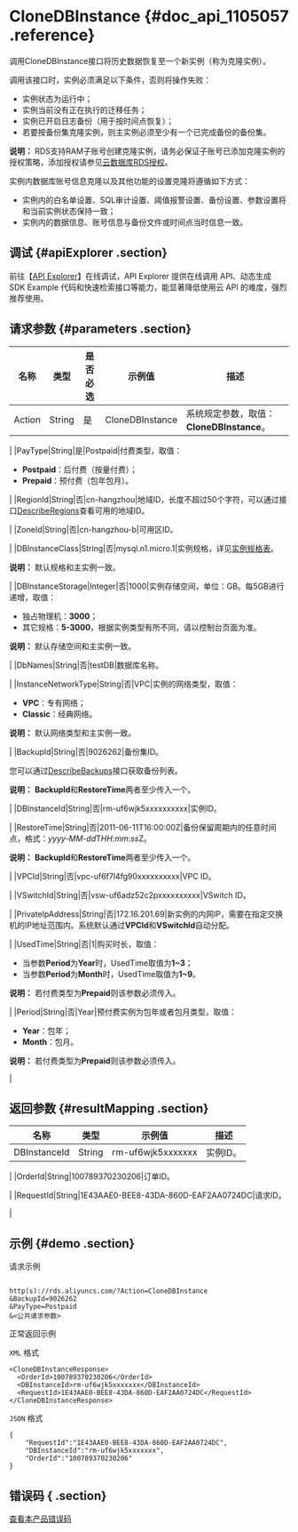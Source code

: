 # CloneDBInstance {#doc_api_1105057 .reference}

调用CloneDBInstance接口将历史数据恢复至一个新实例（称为克隆实例）。

调用该接口时，实例必须满足以下条件，否则将操作失败：

-   实例状态为运行中；
-   实例当前没有正在执行的迁移任务；
-   实例已开启日志备份（用于按时间点恢复）；
-   若要按备份集克隆实例，则主实例必须至少有一个已完成备份的备份集。

**说明：** RDS支持RAM子账号创建克隆实例，请务必保证子账号已添加克隆实例的授权策略，添加授权请参见[云数据库RDS授权](~~58932~~)。

实例内数据库账号信息克隆以及其他功能的设置克隆将遵循如下方式：

-   实例内的白名单设置、SQL审计设置、阈值报警设置、备份设置、参数设置将和当前实例状态保持一致；
-   实例内的数据信息、账号信息与备份文件或时间点当时信息一致。

## 调试 {#apiExplorer .section}

前往【[API Explorer](https://api.aliyun.com/#product=Rds&api=CloneDBInstance)】在线调试，API Explorer 提供在线调用 API、动态生成 SDK Example 代码和快速检索接口等能力，能显著降低使用云 API 的难度，强烈推荐使用。

## 请求参数 {#parameters .section}

|名称|类型|是否必选|示例值|描述|
|--|--|----|---|--|
|Action|String|是|CloneDBInstance|系统规定参数，取值：**CloneDBInstance**。

 |
|PayType|String|是|Postpaid|付费类型，取值：

 -   **Postpaid**：后付费（按量付费）；
-   **Prepaid**：预付费（包年包月）。

 |
|RegionId|String|否|cn-hangzhou|地域ID，长度不超过50个字符，可以通过接口[DescribeRegions](~~26243~~)查看可用的地域ID。

 |
|ZoneId|String|否|cn-hangzhou-b|可用区ID。

 |
|DBInstanceClass|String|否|mysql.n1.micro.1|实例规格，详见[实例规格表](~~26312~~)。

 **说明：** 默认规格和主实例一致。

 |
|DBInstanceStorage|Integer|否|1000|实例存储空间，单位：GB。每5GB进行递增，取值：

 -   独占物理机：**3000**；
-   其它规格：**5-3000**，根据实例类型有所不同，请以控制台页面为准。

 **说明：** 默认存储空间和主实例一致。

 |
|DbNames|String|否|testDB|数据库名称。

 |
|InstanceNetworkType|String|否|VPC|实例的网络类型，取值：

 -   **VPC**：专有网络；
-   **Classic**：经典网络。

 **说明：** 默认网络类型和主实例一致。

 |
|BackupId|String|否|9026262|备份集ID。

 您可以通过[DescribeBackups](~~26273~~)接口获取备份列表。

 **说明：** **BackupId**和**RestoreTime**两者至少传入一个。

 |
|DBInstanceId|String|否|rm-uf6wjk5xxxxxxxxxx|实例ID。

 |
|RestoreTime|String|否|2011-06-11T16:00:00Z|备份保留周期内的任意时间点，格式：*yyyy-MM-dd*T*HH:mm:ss*Z。

 **说明：** **BackupId**和**RestoreTime**两者至少传入一个。

 |
|VPCId|String|否|vpc-uf6f7l4fg90xxxxxxxxxx|VPC ID。

 |
|VSwitchId|String|否|vsw-uf6adz52c2pxxxxxxxxxx|VSwitch ID。

 |
|PrivateIpAddress|String|否|172.16.201.69|新实例的内网IP，需要在指定交换机的IP地址范围内。系统默认通过**VPCId**和**VSwitchId**自动分配。

 |
|UsedTime|String|否|1|购买时长，取值：

 -   当参数**Period**为**Year**时，UsedTime取值为**1~3**；
-   当参数**Period**为**Month**时，UsedTime取值为**1~9**。

 **说明：** 若付费类型为**Prepaid**则该参数必须传入。

 |
|Period|String|否|Year|预付费实例为包年或者包月类型，取值：

 -   **Year**：包年；
-   **Month**：包月。

 **说明：** 若付费类型为**Prepaid**则该参数必须传入。

 |

## 返回参数 {#resultMapping .section}

|名称|类型|示例值|描述|
|--|--|---|--|
|DBInstanceId|String|rm-uf6wjk5xxxxxxx|实例ID。

 |
|OrderId|String|100789370230206|订单ID。

 |
|RequestId|String|1E43AAE0-BEE8-43DA-860D-EAF2AA0724DC|请求ID。

 |

## 示例 {#demo .section}

请求示例

``` {#request_demo}

http(s)://rds.aliyuncs.com/?Action=CloneDBInstance
&BackupId=9026262
&PayType=Postpaid
&<公共请求参数>

```

正常返回示例

`XML` 格式

``` {#xml_return_success_demo}
<CloneDBInstanceResponse>
  <OrderId>100789370230206</OrderId>
  <DBInstanceId>rm-uf6wjk5xxxxxxx</DBInstanceId>
  <RequestId>1E43AAE0-BEE8-43DA-860D-EAF2AA0724DC</RequestId>
</CloneDBInstanceResponse>

```

`JSON` 格式

``` {#json_return_success_demo}
{
	"RequestId":"1E43AAE0-BEE8-43DA-860D-EAF2AA0724DC",
	"DBInstanceId":"rm-uf6wjk5xxxxxxx",
	"OrderId":"100789370230206"
}
```

## 错误码 { .section}

[查看本产品错误码](https://error-center.aliyun.com/status/product/Rds)

